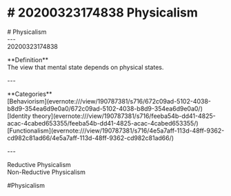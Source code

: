 # \# 20200323174838 Physicalism

\# Physicalism\
\-\--\
20200323174838

\*\*Definition\*\*\
The view that mental state depends on physical states.

\-\--

\*\*Categories\*\*\
\[Behaviorism\](evernote:///view/190787381/s716/672c09ad-5102-4038-b8d9-354ea6d9e0a0/672c09ad-5102-4038-b8d9-354ea6d9e0a0/)\
\[Identity theory\](evernote:///view/190787381/s716/feeba54b-dd41-4825-acac-4cabed653355/feeba54b-dd41-4825-acac-4cabed653355/)\
\[Functionalism\](evernote:///view/190787381/s716/4e5a7aff-113d-48ff-9362-cd982c81ad66/4e5a7aff-113d-48ff-9362-cd982c81ad66/)

\-\--

Reductive Physicalism\
Non-Reductive Physicalism

\#Physicalism
